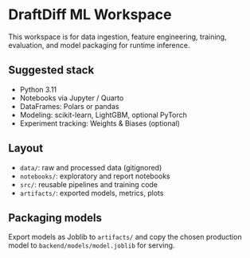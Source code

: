 # DraftDiff ML Workspace

This workspace is for data ingestion, feature engineering, training, evaluation, and model packaging for runtime inference.

## Suggested stack

- Python 3.11
- Notebooks via Jupyter / Quarto
- DataFrames: Polars or pandas
- Modeling: scikit-learn, LightGBM, optional PyTorch
- Experiment tracking: Weights & Biases (optional)

## Layout

- `data/`: raw and processed data (gitignored)
- `notebooks/`: exploratory and report notebooks
- `src/`: reusable pipelines and training code
- `artifacts/`: exported models, metrics, plots

## Packaging models

Export models as Joblib to `artifacts/` and copy the chosen production model to `backend/models/model.joblib` for serving.
